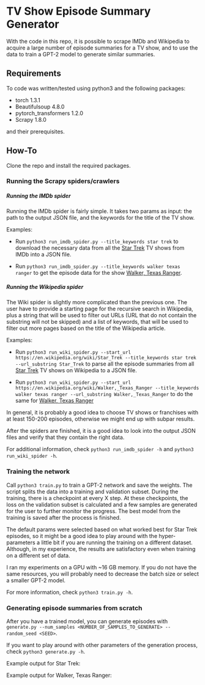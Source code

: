 # TV Show Episode Summary Generator

With the code in this repo, it is possible to scrape IMDb and Wikipedia 
to acquire a large number of episode summaries for a TV show, 
and to use the data to train a GPT-2 model to generate similar summaries.


## Requirements
To code was written/tested using python3 and the following packages:
- torch 1.3.1
- Beautifulsoup 4.8.0
- pytorch_transformers 1.2.0
- Scrapy 1.8.0

and their prerequisites.


## How-To
Clone the repo and install the required packages.


### Running the Scrapy spiders/crawlers


##### Running the IMDb spider
Running the IMDb spider is fairly simple. It takes two params as input: 
the path to the output JSON file, and the keywords for the title of the TV show.

Examples:

- Run ```python3 run_imdb_spider.py --title_keywords star trek``` to download the necessary
 data from all the [Star Trek](https://en.wikipedia.org/wiki/Star_Trek)
TV shows from IMDb into a JSON file.

- Run ```python3 run_imdb_spider.py --title_keywords walker texas ranger``` to 
get the episode data for the show [Walker, Texas Ranger](https://en.wikipedia.org/wiki/Walker,_Texas_Ranger).


##### Running the Wikipedia spider
The Wiki spider is slightly more complicated than the previous one.
The user have to provide a starting page for the recursive search in Wikipedia,
plus a string that will be used to filter out URLs 
(URL that do not contain the substring will not be skipped) and a list of keywords,
that will be used to filter out more pages based on the title of the Wikipedia article. 

Examples:

- Run ```python3 run_wiki_spider.py --start_url https://en.wikipedia.org/wiki/Star_Trek --title_keywords star trek --url_substring Star_Trek```
to parse all the episode summaries from all [Star Trek](https://en.wikipedia.org/wiki/Star_Trek) TV shows on Wikipedia to a JSON file.

- Run ```python3 run_wiki_spider.py --start_url https://en.wikipedia.org/wiki/Walker,_Texas_Ranger --title_keywords walker texas ranger --url_substring Walker,_Texas_Ranger```
to do the same for [Walker, Texas Ranger](https://en.wikipedia.org/wiki/Walker,_Texas_Ranger)


In general, it is probably a good idea to choose TV shows or franchises with at least 150-200 episodes,
otherwise we might end up with subpar results.

After the spiders are finished, it is a good idea to look into the output JSON files and verify that they contain the right data.

For additional information, check ```python3 run_imdb_spider -h``` and ```python3 run_wiki_spider -h```.


### Training the network
Call ```python3 train.py``` to train a GPT-2 network and save the weights.
The script splits the data into a training and validation subset. 
During the training, there is a checkpoint at every X step. At these checkpoints,
the loss on the validation subset is calculated and a few samples are generated 
for the user to further monitor the progress.
The best model from the training is saved after the process is finished.

The default params were selected based on what worked best for Star Trek episodes,
so it might be a good idea to play around with the hyper-parameters a little bit
if you are running the training on a different dataset. Although, in my experience, 
the results are satisfactory even when training on a different set of data.

I ran my experiments on a GPU with ~16 GB memory. If you do not have the same resources,
you will probably need to decrease the batch size or select a smaller GPT-2 model.

For more information, check ```python3 train.py -h```.

### Generating episode summaries from scratch
After you have a trained model, you can generate episodes with
```generate.py --num_samples <NUMBER_OF_SAMPLES_TO_GENERATE> --random_seed <SEED>```.

If you want to play around with other parameters of the generation process, check
```python3 generate.py -h```.

Example output for Star Trek:


Example output for Walker, Texas Ranger:
